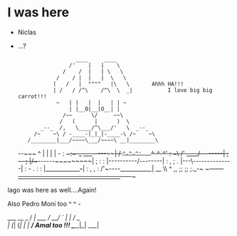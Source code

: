 # I was here
* Niclas
* ...?


                        ____     ____
                      /'    |   |    \
                    /    /  |   | \   \
                  /    / |  |   |  \   \
                 (   /   |  """"   |\   \       Ahhh HA!!!
                 | /   / /^\    /^\  \  _|           I love big big carrot!!!
                  ~   | |   |  |   | | ~
                      | |__O|__|O__| |
                    /~~      \/     ~~\
                   /   (      |      )  \
             _--_  /,   \____/^\___/'   \  _--_
           /~    ~\ / -____-|_|_|-____-\ /~    ~\
         /________|___/~~~~\___/~~~~\ __|________\
    --~~~          ^ |     |   |     |  -     :  ~~~~~:~-_     ___-----~~~~~~~~|
       /             `^-^-^'   `^-^-^'                  :  ~\ /'   ____/--------|
      ;     --                                            ;   |/~~~------~~~~~~~~~|
     ;                                    :              :    |----------/--------|
    :                     ,                           ;    .  |---\\--------------|
     :     -                          .                  : : |______________-__|
      :              ,                 ,                :   /'~----___________|
    __  \\\        ^                          ,, ;; ;; ;._-~
      ~~~-----____________________________________----~~~



Iago was here as well....Again!

Also Pedro
Moni too          ^   ^
                    -



  ___ __ _ / _| ___ 
 / __/ _` | |_ / _ \
| (_| (_| |  _|  __/ Amal too !!!
 \___\__,_|_|  \___|
